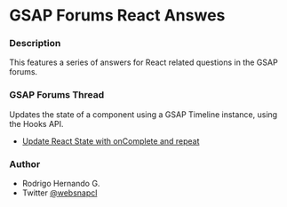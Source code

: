 # GSAP Forums React Answes

### Description
This features a series of answers for React related questions in the GSAP forums.

### GSAP Forums Thread
Updates the state of a component using a GSAP Timeline instance, using the Hooks API.

- [Update React State with onComplete and repeat](https://greensock.com/forums/topic/24766-update-react-state-with-oncomplete-and-repeat/)

### Author
- Rodrigo Hernando G.
- Twitter [@websnapcl](https://twitter.com/websnapcl/)
